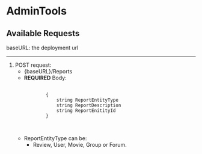 # AdminTools

## Available Requests

baseURL: the deployment url

---

<ol>
    <li>POST request:
    <ul>
        <li>{baseURL}/Reports</li>
        <li>
        <b>REQUIRED</b> Body: </br>
        <pre>
        <code>
        {
            string ReportEntityType
            string ReportDescription
            string ReportEnitityId
        }
        </code>
        </pre>
        </li>
        <li>ReportEntityType can be:
        <ul>
            <li>
            Review, User, Movie, Group or Forum.
            </li>
        </ul>
        </li>
    </ul>
    </li>
</ol>
